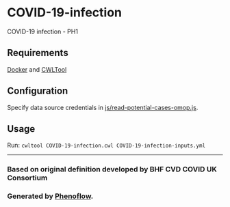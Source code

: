 # COVID-19-infection

COVID-19 infection - PH1

## Requirements

[Docker](https://docs.docker.com/install/) and [CWLTool](https://github.com/common-workflow-language/cwltool#install)

## Configuration

Specify data source credentials in [js/read-potential-cases-omop.js](js/read-potential-cases-omop.js).

## Usage

Run: `cwltool COVID-19-infection.cwl COVID-19-infection-inputs.yml`

***

### Based on original definition developed by BHF CVD COVID UK Consortium
### Generated by [Phenoflow](https://kclhi.org/phenoflow).
